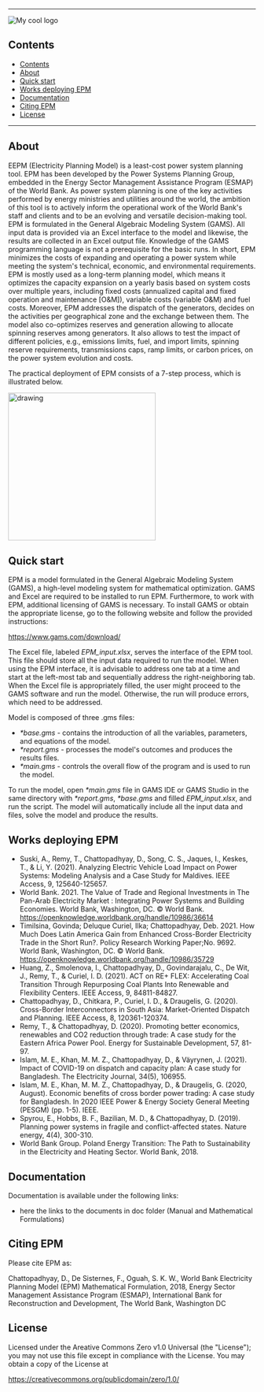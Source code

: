 
---
<img src="EPM_LOGO.png" alt="My cool logo"/>

## Contents

- [Contents](#contents)
- [About](#about)
- [Quick start](#quick-start)
- [Works deploying EPM](#works)
- [Documentation](#documentation)
- [Citing EPM](#citing-EPM)
- [License](#license)

---

## About

EEPM (Electricity Planning Model) is a least-cost power system planning tool. EPM has been developed by the Power Systems Planning Group, embedded in the Energy Sector Management Assistance Program (ESMAP) of the World Bank. As power system planning is one of the key activities performed by energy ministries and utilities around the world, the ambition of this tool is to actively inform the operational work of the World Bank's staff and clients and to be an evolving and versatile decision-making tool. 
EPM is formulated in the General Algebraic Modeling System (GAMS). All input data is provided via an Excel interface to the model and likewise, the results are collected in an Excel output file. Knowledge of the GAMS programming language is not a prerequisite for the basic runs.
In short, EPM minimizes the costs of expanding and operating a power system while meeting the system's technical, economic, and environmental requirements. EPM is mostly used as a long-term planning model, which means it optimizes the capacity expansion on a yearly basis based on system costs over multiple years, including fixed costs (annualized capital and fixed operation and maintenance [O&M]), variable costs (variable O&M) and fuel costs. Moreover, EPM addresses the dispatch of the generators, decides on the activities per geographical zone and the exchange between them. The model also co-optimizes reserves and generation allowing to allocate spinning reserves among generators. It also allows to test the impact of different policies, e.g., emissions limits, fuel, and import limits, spinning reserve requirements, transmissions caps, ramp limits, or carbon prices, on the power system evolution and costs.

The practical deployment of EPM consists of a 7-step process, which is illustrated below.

<img src="https://i.postimg.cc/jdZH17w9/Screenshot-2022-01-14-102001.png" alt="drawing" width="300" align="center"/>

## Quick start
EPM is a model formulated in the General Algebraic Modeling System (GAMS), a high-level modeling system for mathematical optimization. GAMS and Excel are required to be installed to run EPM. Furthermore, to work with EPM, additional licensing of GAMS is necessary. To install GAMS or obtain the appropriate license, go to the following website and follow the provided instructions:

https://www.gams.com/download/

The Excel file, labeled *EPM_input.xlsx*, serves the interface of the EPM tool. This file should store all the input data required to run the model. When using the EPM interface, it is advisable to address one tab at a time and start at the left-most tab and sequentially address the right-neighboring tab. When the Excel file is appropriately filled, the user might proceed to the GAMS software and run the model. Otherwise, the run will produce errors, which need to be addressed.

Model is composed of three .gms files:
- _*base.gms_   - contains the introduction of all the variables, parameters, and equations of the model.
- _*report.gms_ - processes the model's outcomes and produces the results files.
- _*main.gms_   - controls the overall flow of the program and is used to run the model.

To run the model, open _*main.gms_ file in GAMS IDE or GAMS Studio in the same directory with _*report.gms_, _*base.gms_ and filled *EPM_input.xlsx*, and run the script. The model will automatically include all the input data and files, solve the model and produce the results.

## Works deploying EPM
- Suski, A., Remy, T., Chattopadhyay, D., Song, C. S., Jaques, I., Keskes, T., & Li, Y. (2021). Analyzing Electric Vehicle Load Impact on Power Systems: Modeling Analysis and a Case Study for Maldives. IEEE Access, 9, 125640-125657.
- World Bank. 2021. The Value of Trade and Regional Investments in The Pan-Arab Electricity Market : Integrating Power Systems and Building Economies. World Bank, Washington, DC. © World Bank. https://openknowledge.worldbank.org/handle/10986/36614
- Timilsina, Govinda; Deluque Curiel, Ilka; Chattopadhyay, Deb. 2021. How Much Does Latin America Gain from Enhanced Cross-Border Electricity Trade in the Short Run?. Policy Research Working Paper;No. 9692. World Bank, Washington, DC. © World Bank. https://openknowledge.worldbank.org/handle/10986/35729
- Huang, Z., Smolenova, I., Chattopadhyay, D., Govindarajalu, C., De Wit, J., Remy, T., & Curiel, I. D. (2021). ACT on RE+ FLEX: Accelerating Coal Transition Through Repurposing Coal Plants Into Renewable and Flexibility Centers. IEEE Access, 9, 84811-84827.
- Chattopadhyay, D., Chitkara, P., Curiel, I. D., & Draugelis, G. (2020). Cross-Border Interconnectors in South Asia: Market-Oriented Dispatch and Planning. IEEE Access, 8, 120361-120374.
- Remy, T., & Chattopadhyay, D. (2020). Promoting better economics, renewables and CO2 reduction through trade: A case study for the Eastern Africa Power Pool. Energy for Sustainable Development, 57, 81-97.
- Islam, M. E., Khan, M. M. Z., Chattopadhyay, D., & Väyrynen, J. (2021). Impact of COVID-19 on dispatch and capacity plan: A case study for Bangladesh. The Electricity Journal, 34(5), 106955.
- Islam, M. E., Khan, M. M. Z., Chattopadhyay, D., & Draugelis, G. (2020, August). Economic benefits of cross border power trading: A case study for Bangladesh. In 2020 IEEE Power & Energy Society General Meeting (PESGM) (pp. 1-5). IEEE.
- Spyrou, E., Hobbs, B. F., Bazilian, M. D., & Chattopadhyay, D. (2019). Planning power systems in fragile and conflict-affected states. Nature energy, 4(4), 300-310.
- World Bank Group. Poland Energy Transition: The Path to Sustainability in the Electricity and Heating Sector. World Bank, 2018.
## Documentation

Documentation is available under the following links:

 - here the links to the documents in doc folder (Manual and Mathematical Formulations)

## Citing EPM

Please cite EPM as:

Chattopadhyay, D., De Sisternes, F., Oguah, S. K. W., World Bank Electricity Planning Model (EPM) Mathematical Formulation, 2018, Energy Sector Management Assistance Program (ESMAP), International Bank for Reconstruction and Development, The World Bank, Washington DC

## License

Licensed under the Areative Commons Zero v1.0 Universal (the "License"); you
may not use this file except in compliance with the License. You may
obtain a copy of the License at

<https://creativecommons.org/publicdomain/zero/1.0/>
